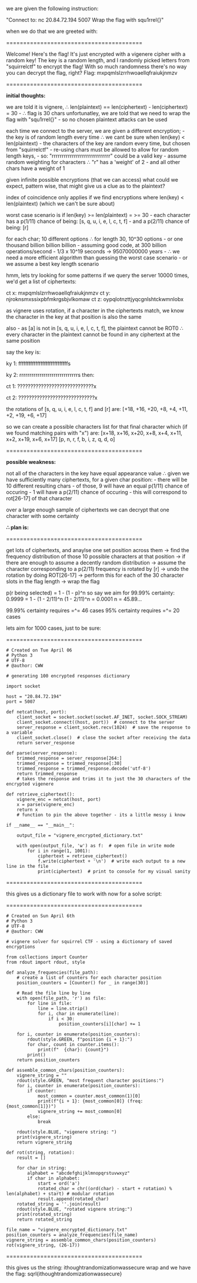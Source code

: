 we are given the following instruction:

"Connect to: nc 20.84.72.194 5007 Wrap the flag with squ1rrel{}"

when we do that we are greeted with:

========================================

Welcome! Here's the flag! It's just encrypted with a vigenere cipher with a random key!
The key is a random length, and I randomly picked letters from "squirrelctf" to encrypt the flag!
With so much randomness there's no way you can decrypt the flag, right?
Flag: mxpqmlslzrrhwoaellqfraiukjnmzv

========================================

**initial thoughts:**

we are told it is vignere, ∴ len(plaintext) == len(ciphertext)
	- len(ciphertext) = 30
	- ∴ flag is 30 chars
unfortunatley, we are told that we need to wrap the flag with "squ1rrel{}" - so no chosen plaintext attacks can be used

each time we connect to the server, we are given a different encryption;
	- the key is of random length every time ∴ we cant be sure when len(key) < len(plaintext)
	- the characters of the key are random every time, but chosen from "squirrelctf"
		- re-using chars must be allowed to allow for random length keys,
		- so: "rrrrrrrrrrrrrrrrrrrrrrrrrrrrr" could be a valid key
	- assume random weighting for characters ∴ "r" has a 'weight' of 2
	- and all other chars have a weight of 1
	
given infinite possible encryptions (that we can access) what could we expect, pattern wise,
that might give us a clue as to the plaintext?

index of coincidence only applies if we find encryptions where len(key) < len(plaintext)
(which we can't be sure about)

worst case scenario is if len(key) >= len(plaintext) = >= 30
	- each character has a p(1/11) chance of being: [s, q, u, i, e, l, c, t, f]
	- and a p(2/11) chance of being: [r]
	
for each char; 10 different options ∴ for length 30, 10^30 options - or one thousand billion billion billion
	- assuming good code, at 300 billion operations/second
	- 1/3 x 10^19 seconds -> 95070000000 years
	- ∴ we need a more efficient algorithm than guessing the worst case scenario
	- or we assume a best key length scenario

hmm, lets try looking for some patterns
if we query the server 10000 times, we'd get a list of ciphertexts:

ct x: mxpqmlslzrrhwoaellqfraiukjnmzv
ct y: njroknsmxssixpbfmkrgsbjvlkomaw
ct z: oypqlotnzttjyqcgnlshtckwmnlobx

as vignere uses rotation, if a character in the ciphertexts match,
we know the character in the key at that position is also the same

also - as [a] is not in [s, q, u, i, e, l, c, t, f], the plaintext cannot be ROT0
∴ every character in the plaintext cannot be found in any ciphertext at the same position

say the key is:

ky 1: fffffffffffffffffffffffffffffs

ky 2: rrrrrrrrrrrrrrrrrrrrrrrrrrrrrs
then:

ct 1: ?????????????????????????????x

ct 2: ?????????????????????????????x

the rotations of [s, q, u, i, e, l, c, t, f] and [r] are: [+18, +16, +20, +8, +4, +11, +2, +19, +6, +17]

so we can create a possible characters list for that final character
which (if we found matching pairs with "x") are:
[x+18, x+16, x+20, x+8, x+4, x+11, x+2, x+19, x+6, x+17]
[p, n, r, f, b, i, z, q, d, o]

========================================

**possible weakness:**

not all of the characters in the key have equal appearance value
∴ given we have sufficiently many ciphertexts, for a given char position:
	- there will be 10 different resulting chars
	- of those, 9 will have an equal p(1/11) chance of occuring
	- 1 will have a p(2/11) chance of occuring - this will correspond to rot[26-17] of that character
	
over a large enough sample of ciphertexts
we can decrypt that one character with some certainty

**∴ plan is:**

========================================

get lots of ciphertexts, and anaylse one set position across them ->
find the frequency distribution of those 10 possible characters at that position ->
if there are enough to assume a decently random distribution ->
assume the character corresponding to a p(2/11) frequency is rotated by [r] ->
undo the rotation by doing ROT[26-17] ->
perform this for each of the 30 character slots in the flag length ->
wrap the flag

p(r being selected) = 1 - (1 - p)^n
so say we aim for 99.99% certainty:
0.9999 = 1 - (1 - 2/11)^n
(1 - 2/11)^n = 0.0001
n = 45.89...

99.99% certainty requires =^= 46 cases
95% certainty requires =^= 20 cases

lets aim for 1000 cases, just to be sure:

========================================
```
# Created on Tue April 06
# Python 3
# UTF-8
# @author: CWW

# generating 100 encrypted responses dictionary

import socket

host = "20.84.72.194"
port = 5007

def netcat(host, port):
    client_socket = socket.socket(socket.AF_INET, socket.SOCK_STREAM)
    client_socket.connect((host, port))  # connect to the server
    server_response = client_socket.recv(1024)  # save the response to a variable
    client_socket.close()  # close the socket after receiving the data
    return server_response

def parse(server_response):
    trimmed_response = server_response[264:]
    trimmed_response = trimmed_response[:30]
    trimmed_response = trimmed_response.decode('utf-8')
    return trimmed_response
    # takes the response and trims it to just the 30 characters of the encrypted vigenere

def retrieve_ciphertext():
    vignere_enc = netcat(host, port)
    x = parse(vignere_enc)
    return x
    # function to pin the above together - its a little messy i know

if __name__ == "__main__":
    
    output_file = "vignere_encrypted_dictionary.txt"
    
    with open(output_file, 'w') as f:  # open file in write mode
        for i in range(1, 1001):
            ciphertext = retrieve_ciphertext()
            f.write(ciphertext + '\n')  # write each output to a new line in the file
            print(ciphertext)  # print to console for my visual sanity
```		
========================================

this gives us a dictionary file to work with
now for a solve script:

========================================
```
# Created on Sun April 6th
# Python 3
# UTF-8
# @author: CWW

# vignere solver for squirrel CTF - using a dictionary of saved encryptions

from collections import Counter
from rdout import rdout, style

def analyze_frequencies(file_path):
    # create a list of counters for each character position
    position_counters = [Counter() for _ in range(30)]
    
    # Read the file line by line
    with open(file_path, 'r') as file:
        for line in file:
            line = line.strip()
            for i, char in enumerate(line):
                if i < 30:
                    position_counters[i][char] += 1
                 
    for i, counter in enumerate(position_counters):
        rdout(style.GREEN, f"position {i + 1}:")
        for char, count in counter.items():
            print(f"  {char}: {count}")
        print()
    return position_counters

def assemble_common_chars(position_counters):
    vignere_string = ""
    rdout(style.GREEN, "most frequent character positions:")
    for i, counter in enumerate(position_counters):
        if counter:
            most_common = counter.most_common(1)[0]
            print(f"{i + 1}: {most_common[0]} (freq: {most_common[1]})")
            vignere_string += most_common[0]
        else:
            break
    
    rdout(style.BLUE, "vigenere string: ")
    print(vignere_string)
    return vignere_string

def rot(string, rotation):
    result = []
    
    for char in string:
        alphabet = "abcdefghijklmnopqrstuvwxyz"
        if char in alphabet:
            start = ord('a')
            rotated_char = chr((ord(char) - start + rotation) % len(alphabet) + start) # modular rotation
            result.append(rotated_char)
    rotated_string = ''.join(result)        
    rdout(style.BLUE, "rotated vignere string:")
    print(rotated_string)
    return rotated_string

file_name = "vignere_encrypted_dictionary.txt"
position_counters = analyze_frequencies(file_name)
vignere_string = assemble_common_chars(position_counters)
rot(vignere_string, (26-17))
```
========================================

this gives us the string: ithoughtrandomizationwassecure
wrap and we have the flag: sqrl{ithoughtrandomizationwassecure}
